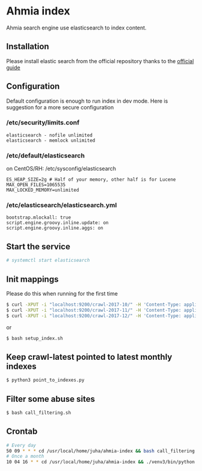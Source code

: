 # Ahmia index
Ahmia search engine use elasticsearch to index content.

## Installation
Please install elastic search from the official repository thanks to the [official guide](https://www.elastic.co/guide/en/elasticsearch/reference/current/setup-repositories.html)

## Configuration
Default configuration is enough to run index in dev mode. Here is suggestion for a more secure configuration

### /etc/security/limits.conf

```
elasticsearch - nofile unlimited
elasticsearch - memlock unlimited
```

### /etc/default/elasticsearch
on CentOS/RH: /etc/sysconfig/elasticsearch

```
ES_HEAP_SIZE=2g # Half of your memory, other half is for Lucene
MAX_OPEN_FILES=1065535
MAX_LOCKED_MEMORY=unlimited
```

### /etc/elasticsearch/elasticsearch.yml

```
bootstrap.mlockall: true
script.engine.groovy.inline.update: on
script.engine.groovy.inline.aggs: on
```

## Start the service

```sh
# systemctl start elasticsearch
```

## Init mappings
Please do this when running for the first time

```sh
$ curl -XPUT -i "localhost:9200/crawl-2017-10/" -H 'Content-Type: application/json' -d "@./mappings.json"
$ curl -XPUT -i "localhost:9200/crawl-2017-11/" -H 'Content-Type: application/json' -d "@./mappings.json"
$ curl -XPUT -i "localhost:9200/crawl-2017-12/" -H 'Content-Type: application/json' -d "@./mappings.json"
```

or

```sh
$ bash setup_index.sh
```

## Keep crawl-latest pointed to latest monthly indexes

```sh
$ python3 point_to_indexes.py
```

## Filter some abuse sites

```sh
$ bash call_filtering.sh
```

## Crontab

```sh
# Every day
50 09 * * * cd /usr/local/home/juha/ahmia-index && bash call_filtering.sh > ./filter.log 2>&1
# Once a month
10 04 16 * * cd /usr/local/home/juha/ahmia-index && ./venv3/bin/python point_to_indexes.py > ./change_alias.log 2>&1
```
